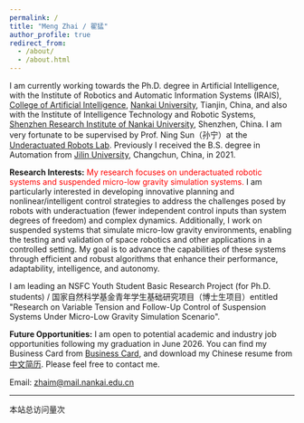 ```yaml
---
permalink: /
title: "Meng Zhai / 翟猛"
author_profile: true
redirect_from: 
  - /about/
  - /about.html
---
```


I am currently working towards the Ph.D. degree in Artificial Intelligence, with the Institute of Robotics and Automatic Information Systems (IRAIS), [College of Artificial Intelligence](https://ai.nankai.edu.cn/), [Nankai University](https://www.nankai.edu.cn/main.htm), Tianjin, China, and also with the Institute of Intelligence Technology and Robotic Systems, [Shenzhen Research Institute of Nankai University](https://nkszri.nankai.edu.cn/), Shenzhen, China. I am very fortunate to be supervised by Prof. Ning Sun（孙宁）at the [Underactuated Robots Lab](https://url.nankai.edu.cn/). Previously I received the B.S. degree in Automation from [Jilin University](https://www.jlu.edu.cn/), Changchun, China, in 2021.

**Research Interests:** <span style="color: red;">My research focuses on underactuated robotic systems and suspended micro-low gravity simulation systems.</span> I am particularly interested in developing innovative planning and nonlinear/intelligent control strategies to address the challenges posed by robots with underactuation (fewer independent control inputs than system degrees of freedom) and complex dynamics. Additionally, I work on suspended systems that simulate micro-low gravity environments, enabling the testing and validation of space robotics and other applications in a controlled setting. My goal is to advance the capabilities of these systems through efficient and robust algorithms that enhance their performance, adaptability, intelligence, and autonomy.

I am leading an NSFC Youth Student Basic Research Project (for Ph.D. students) / 国家自然科学基金青年学生基础研究项目（博士生项目）entitled "Research on Variable Tension and Follow-Up Control of Suspension Systems Under Micro-Low Gravity Simulation Scenario".

**Future Opportunities:** I am open to potential academic and industry job opportunities following my graduation in June 2026. You can find my Business Card from [Business Card](../files/Business_Card.jpg), and download my Chinese resume from [中文简历](../files/翟猛-个人简历.pdf). Please feel free to contact me.

Email: zhaim@mail.nankai.edu.cn

--------

<script async src="//busuanzi.ibruce.info/busuanzi/2.3/busuanzi.pure.mini.js"></script>
<span id="busuanzi_container_site_pv">
      本站总访问量<span id="busuanzi_value_site_pv"></span>次
</span>
